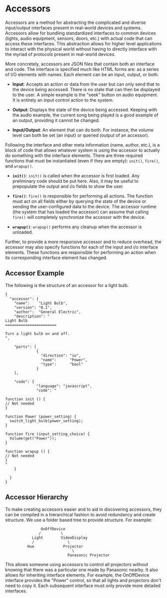 Accessors
=========

Accessors are a method for abstracting the complicated and diverse input/output
interfaces present in real-world devices and systems. Accessors allow for
bundling standardized interfaces to common devices (lights, audio equipment,
sensors, doors, etc.) with actual code that can access these interfaces.
This abstraction allows for higher level applications to interact with the
physical world without having to directly interface with the myriad of
protocols present in real-world devices.

More concretely, accessors are JSON files that contain both an interface
and code. The interface is specified much like HTML forms are: as a series
of I/O elements with names. Each element can be an input, output, or both.

- **Input**: Accepts an action or data from the user but can only send that
to the device being accessed. There is no state that can then be displayed to
the user. A simple example is the "seek" button on audio equipment. It is
entirely an input control action to the system.

- **Output**: Displays the state of the device being accessed. Keeping with
the audio example, the current song being played is a good example of an output,
providing it cannot be changed.

- **Input/Output**: An element that can do both. For instance, the volume level
can both be set (an input) or queried (output of an accessor).

Following the interface and other meta information (name, author, etc.),
is a block of code that allows whatever system is using the accessor to actually
do something with the interface elements. There are three required functions
that must be instantiated (even if they are empty): `init()`, `fire()`, and
`wrapup()`.

- **`init()`**: `init()` is called when the accessor is first loaded. Any
preliminary code should be put here. Also, it may be useful to prepopulate the
output and i/o fields to show the user.

- **`fire()`**: `fire()` is responsible for performing all actions. The function
must act on all fields either by querying the state of the device or sending
the user-configured data to the device. The accessor runtime (the system
that has loaded the accessor) can assume that calling `fire()` will completely
synchronize the accessor with the device.

- **`wrapup()`**: `wrapup()` performs any cleanup when the accessor is unloaded.

Further, to provide a more responsive accessor and to reduce overhead, the
accessor may also specify functions for each of the input and i/o interface
elements. These functions are responsible for performing an action when its
corresponding interface element has changed.


Accessor Example
----------------

The following is the structure of an accessor for a light bulb.

```
{
  "accessor": {
    "name":    "Light Bulb",
    "version": "0.1",
    "author":  "General Electric",
    "description": "
Light Bulb
=======================

Turn a light bulb on and off.
",

    "ports": [
              {
                "direction": "io",
                "name":      "Power",
                "type":      "bool"
              }
    ],

    "code": {
              "language": "javascript",
              "code": "

function init () {
// Not needed
}

function Power (power_setting) {
  switch_light_bulb(power_setting);
}

function fire (input_setting_choice) {
  Volume(get("Power"));
}

function wrapup () {
// Not needed
}
"
    }

  }
}
```

Accessor Hierarchy
------------------

To make creating accessors easier and to aid in discovering accessors, they
can be compiled in a hierarchical fashion to avoid redundancy and create
structure. We use a folder based tree to provide structure. For example:

```
                OnOffDevice
               /         \
            Light        VideoDisplay
            /               \
          Hue             Projector
                              \
                            Panasonic Projector
```

This allows someone using accessors to control all projectors without knowing
that there was a particular one made by Panasonic nearby. It also allows
for inheriting interface elements. For example, the OnOffDevice interface
provides the "Power" control, so that all lights and projectors don't need
to copy it. Each subsequent interface must only provide more detailed
interfaces.


